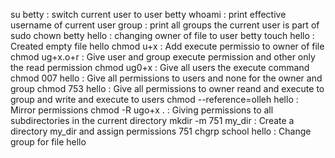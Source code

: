 su betty : switch current user to user betty
whoami : print effective username of current user
group : print all groups the current user is part of
sudo chown betty hello : changing owner of file to user betty
touch hello : Created empty file hello
chmod u+x : Add execute permissio to owner of file
chmod ug+x.o+r : Give user and group execute permission and other only the read permission
chmod ug0+x : Give all users the execute command
chmod 007 hello : Give all permissions to users and none for the owner and group
chmod 753 hello : Give all permissions to owner reand and execute to group and write and execute to users
chmod --reference=olleh hello : Mirror permissions
chmod -R ugo+x . : Giving permissions to all subdirectories in the current directory
mkdir -m 751 my_dir : Create a directory my_dir and assign permissions 751
chgrp school hello : Change group for file hello
